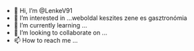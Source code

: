 - 👋 Hi, I’m @LenkeV91
- 👀 I’m interested in ...weboldal keszites  zene es  gasztronómia
- 🌱 I’m currently learning ...
- 💞️ I’m looking to collaborate on ...
- 📫 How to reach me ...

<!---
LenkeV91/LenkeV91 is a ✨ special ✨ repository because its `README.md` (this file) appears on your GitHub profile.
You can click the Preview link to take a look at your changes.
--->
